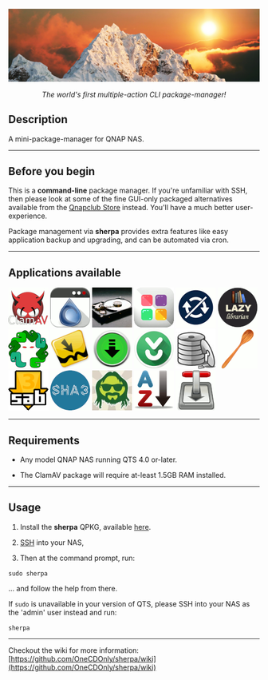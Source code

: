 ![icon](images/sherpa.wide.png)

<p align="center"><i>The world's first multiple-action CLI package-manager!</i></p>

## Description

A mini-package-manager for QNAP NAS.

---
## Before you begin

This is a **command-line** package manager. If you're unfamiliar with SSH, then please look at some of the fine GUI-only packaged alternatives available from the [Qnapclub Store](https://qnapclub.eu/en) instead. You'll have a much better user-experience.

Package management via **sherpa** provides extra features like easy application backup and upgrading, and can be automated via cron.

---
## Applications available
[![ClamAV](images/ClamAV.gif)](https://www.clamav.net/) [![Deluge](images/Deluge-web.gif)](https://dev.deluge-torrent.org/) [![duf](images/duf.gif)](https://github.com/muesli/duf) [![Entware](images/Entware.gif)](https://github.com/Entware/Entware/wiki) [![HideThatBanner](images/HideThatBanner.gif)](https://github.com/OneCDOnly/HideThatBanner) [![LazyLibrarian](images/LazyLibrarian.gif)](https://lazylibrarian.gitlab.io/) [![Medusa](images/OMedusa.gif)](https://github.com/pymedusa/Medusa) [![Mylar3](images/Mylar3.gif)](https://github.com/mylar3/mylar3)
[![NZBGet](images/NZBGet.gif)](https://nzbget.net/) [![nzbToMedia](images/nzbToMedia.gif)](https://github.com/clinton-hall/nzbToMedia) [![Par2](images/Par2.gif)](https://github.com/Parchive/par2cmdline) [![RunLast](images/RunLast.gif)](https://github.com/OneCDOnly/RunLast) [![SABnzbd](images/SABnzbd.gif)](https://sabnzbd.org/wiki/) [![sha3sum](images/sha3sum.gif)](https://github.com/maandree/sha3sum) [![SickGear](images/OSickGear.gif)](https://github.com/SickGear/SickGear/wiki) [![SortMyQPKGs](images/SortMyQPKGs.gif)](https://github.com/OneCDOnly/SortMyQPKGs) [![Transmission](images/OTransmission.gif)](https://transmissionbt.com/)

---
## Requirements

- Any model QNAP NAS running QTS 4.0 or-later.

- The ClamAV package will require at-least 1.5GB RAM installed.

---
## Usage

1) Install the **sherpa** QPKG, available [here](https://github.com/OneCDOnly/sherpa/tree/main/QPKGs/sherpa/build).

2) [SSH](https://www.qnap.com/en/how-to/knowledge-base/article/how-to-access-qnap-nas-by-ssh/) into your NAS,

3) Then at the command prompt, run:

```
sudo sherpa
```

... and follow the help from there.

If `sudo` is unavailable in your version of QTS, please SSH into your NAS as the 'admin' user instead and run:
```
sherpa
```

---
Checkout the wiki for more information: [https://github.com/OneCDOnly/sherpa/wiki](https://github.com/OneCDOnly/sherpa/wiki)